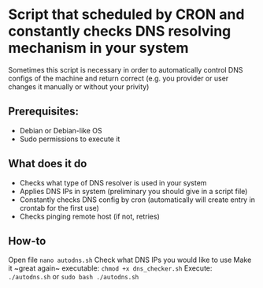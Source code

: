 # Script that scheduled by CRON and constantly checks DNS resolving mechanism in your system

Sometimes this script is necessary in order to automatically control DNS configs of the machine and return correct (e.g. you provider or user changes it manually or without your privity)

## Prerequisites:

- Debian or Debian-like OS
- Sudo permissions to execute it

## What does it do

- Checks what type of DNS resolver is used in your system
- Applies DNS IPs in system (preliminary you should give in a script file)
- Constantly checks DNS config by cron (automatically will create entry in crontab for the first use)
- Checks pinging remote host (if not, retries)

## How-to

Open file `nano autodns.sh`
Check what DNS IPs you would like to use
Make it ~great again~ executable: `chmod +x dns_checker.sh`
Execute: `./autodns.sh` or `sudo bash ./autodns.sh`
